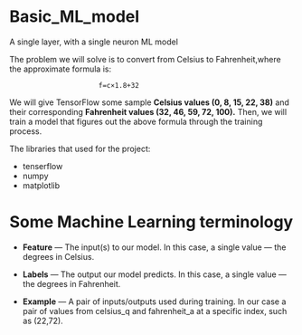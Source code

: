 # Basic_ML_model
A single layer, with a single neuron ML model

The problem we will solve is to convert from Celsius to Fahrenheit,where the approximate formula is:
                         
                          f=c×1.8+32

We will give TensorFlow some sample **Celsius values (0, 8, 15, 22, 38)** and their corresponding **Fahrenheit values (32, 46, 59, 72, 100).** Then, we will train a model that figures out the above formula through the training process.

The libraries that used for the project:
* tenserflow
* numpy
* matplotlib

# Some Machine Learning terminology
* **Feature** — The input(s) to our model. In this case, a single value — the degrees in Celsius.

* **Labels** — The output our model predicts. In this case, a single value — the degrees in Fahrenheit.

* **Example** — A pair of inputs/outputs used during training. In our case a pair of values from celsius_q and fahrenheit_a at a specific index, such as (22,72).
